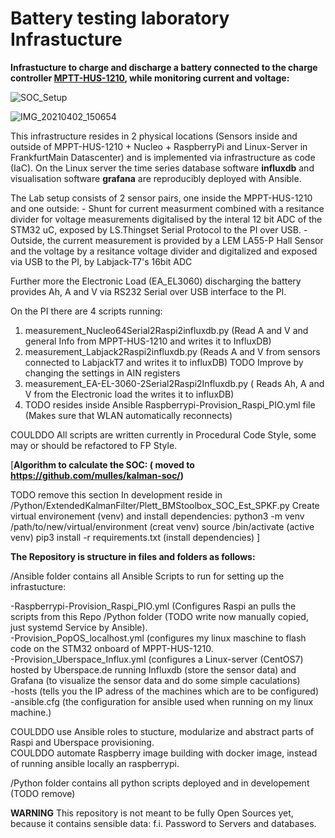 # Battery testing laboratory Infrastucture 


**Infrastucture to charge and discharge a battery connected to the charge controller [MPTT-HUS-1210](https://github.com/LibreSolar/mppt-1210-hus), while monitoring current and voltage:**


![SOC_Setup](https://user-images.githubusercontent.com/13488510/139695457-870b3181-8af0-4463-a811-158720de3773.png)


![IMG_20210402_150654](https://user-images.githubusercontent.com/13488510/139695525-7b8c8207-56b0-46ea-a0fc-d6cb0fe3aa57.jpg)


This infrastructure resides in 2 physical locations (Sensors inside and outside of MPPT-HUS-1210 + Nucleo + RaspberryPi and Linux-Server in FrankfurtMain Datascenter) and is implemented via infrastructure as code (IaC). On the Linux server the time series database software **influxdb** and visualisation software **grafana** are reproducibly deployed with Ansible. 
   
   The Lab setup consists of 2 sensor pairs, one inside the MPPT-HUS-1210 and one outside: 
     - Shunt for current measurment combined with a resitance divider for voltage measurements digitalised by the interal 12 bit ADC of the STM32 uC, exposed by LS.Thingset Serial Protocol to the PI over USB. 
     - Outside, the current measurement is provided by a LEM LA55-P Hall Sensor and the voltage by a resitance voltage divider and digitalized and exposed via USB to the PI, by Labjack-T7's 16bit ADC
   
   Further more the Electronic Load (EA_EL3060) discharging the battery provides Ah, A and V via RS232 Serial over USB interface to the PI. 
   
   On the PI there are 4 scripts running:
   
   1. measurement_Nucleo64Serial2Raspi2influxdb.py (Read A and V and general Info from MPPT-HUS-1210 and writes it to InfluxDB)
   2. measurement_Labjack2Raspi2influxdb.py (Reads A and V from sensors connected to LabjackT7 and writes it to influxDB) TODO Improve by changing the settings in AIN registers
   3. measurement_EA-EL-3060-2Serial2Raspi2Influxdb.py ( Reads Ah, A and V from the Electronic load the writes it to influxDB)
   4. TODO resides inside Ansible Raspberrypi-Provision_Raspi_PIO.yml file (Makes sure that WLAN automatically reconnects)
   
   
   COULDDO All scripts are written currently in Procedural Code Style, some may or should be refactored to FP Style. 

[**Algorithm to calculate the SOC: ( moved to  https://github.com/mulles/kalman-soc/)** 
   
   TODO remove this section
   In development reside in /Python/ExtendedKalmanFilter/Plett_BMStoolbox_SOC_Est_SPKF.py 
   Create virtual environement (venv) and install dependencies:
   python3 -m venv /path/to/new/virtual/environment (creat venv)
   source <venv>/bin/activate (active venv)
   pip3 install -r requirements.txt (install dependencies) ]
   
**The Repository is structure in files and folders as follows:**

/Ansible folder contains all Ansible Scripts to run for setting up the infrastucture: 
   
 -Raspberrypi-Provision_Raspi_PIO.yml (Configures Raspi an pulls the scripts from this Repo /Python folder (TODO write now manually copied, just systemd Service     by Ansible).  
 -Provision_PopOS_localhost.yml (configures my linux maschine to flash code on the STM32 onboard of MPPT-HUS-1210.  
 -Provision_Uberspace_Influx.yml (configures a Linux-server (CentOS7) hosted by Uberspace.de running Influxdb (store the sensor data) and Grafana (to visualize     the sensor data and do some simple caculations)    
 -hosts (tells you the IP adress of the machines which are to be configured)  
 -ansible.cfg (the configuration for ansible used when running on my linux machine.)  
 
 COULDDO use Ansible roles to stucture, modularize and abstract parts of Raspi and Uberspace provisioning.  
 COULDDO automate Raspberry image building with docker image, instead of running ansible locally an raspberrypi.     

/Python folder contains all python scripts deployed and in developement (TODO remove)  

**WARNING** This repository is not meant to be fully Open Sources yet, because it contains sensible data: f.i. Password to Servers and databases. 
